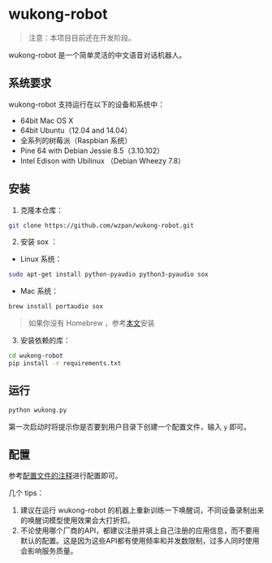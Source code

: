 # wukong-robot

> 注意：本项目目前还在开发阶段。

wukong-robot 是一个简单灵活的中文语音对话机器人。

## 系统要求 ##

wukong-robot 支持运行在以下的设备和系统中：

* 64bit Mac OS X
* 64bit Ubuntu（12.04 and 14.04）
* 全系列的树莓派（Raspbian 系统）
* Pine 64 with Debian Jessie 8.5（3.10.102）
* Intel Edison with Ubilinux （Debian Wheezy 7.8）

## 安装 ##

1. 克隆本仓库：

``` bash
git clone https://github.com/wzpan/wukong-robot.git
```

2. 安装 sox ：

* Linux 系统：

``` bash
sudo apt-get install python-pyaudio python3-pyaudio sox
```

* Mac 系统：

``` bash
brew install portaudio sox
```

> 如果你没有 Homebrew ，参考[本文](http://brew.sh/)安装

3. 安装依赖的库：

``` bash
cd wukong-robot
pip install -r requirements.txt
```

## 运行 ##

``` bash
python wukong.py
```

第一次启动时将提示你是否要到用户目录下创建一个配置文件，输入 `y` 即可。

## 配置 ##

参考[配置文件的注释](https://github.com/wzpan/wukong-robot/blob/master/static/default.yml)进行配置即可。

几个 tips：

1. 建议在运行 wukong-robot 的机器上重新训练一下唤醒词，不同设备录制出来的唤醒词模型使用效果会大打折扣。
2. 不论使用哪个厂商的API，都建议注册并填上自己注册的应用信息，而不要用默认的配置。这是因为这些API都有使用频率和并发数限制，过多人同时使用会影响服务质量。
